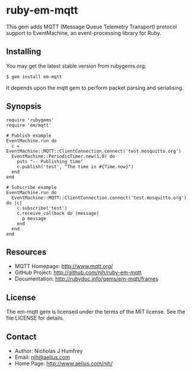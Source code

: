 ruby-em-mqtt
============

This gem adds MQTT (Message Queue Telemetry Transport) protocol support to EventMachine,
an event-processing library for Ruby.


Installing
----------

You may get the latest stable version from rubygems.org:

    $ gem install em-mqtt

It depends upon the mqtt gem to perform packet parsing and serialising.


Synopsis
--------

    require 'rubygems'
    require 'em/mqtt'

    # Publish example
    EventMachine.run do
      c = EventMachine::MQTT::ClientConnection.connect('test.mosquitto.org')
      EventMachine::PeriodicTimer.new(1.0) do
        puts "-- Publishing time"
        c.publish('test', "The time is #{Time.now}")
      end
    end

    # Subscribe example
    EventMachine.run do
      EventMachine::MQTT::ClientConnection.connect('test.mosquitto.org') do |c|
        c.subscribe('test')
        c.receive_callback do |message|
          p message
        end
      end
    end


Resources
---------

* MQTT Homepage: http://www.mqtt.org/
* GitHub Project: http://github.com/njh/ruby-em-mqtt
* Documentation: http://rubydoc.info/gems/em-mqtt/frames

License
-------

The em-mqtt gem is licensed under the terms of the MIT license.
See the file LICENSE for details.


Contact
-------

* Author:    Nicholas J Humfrey
* Email:     njh@aelius.com
* Home Page: http://www.aelius.com/njh/
